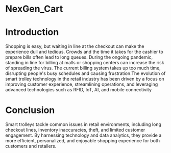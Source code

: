 # NexGen_Cart
# Introduction
Shopping is easy, but waiting in line at the checkout can make the experience dull and tedious. Crowds and the time it takes for the cashier to prepare bills often lead to long queues. During the ongoing pandemic, standing in line for billing at malls or shopping centers can increase the risk of spreading the virus. The current billing system takes up too much time, disrupting people's busy schedules and causing frustration.The evolution of smart trolley technology in the retail industry has been driven by a focus on improving customer experience, streamlining operations, and leveraging advanced technologies such as RFID, IoT, AI, and mobile connectivity

# Conclusion
Smart trolleys tackle common issues in retail environments, including long checkout lines, inventory inaccuracies, theft, and limited customer engagement. By harnessing technology and data analytics, they provide a more efficient, personalized, and enjoyable shopping experience for both customers and retailers.
